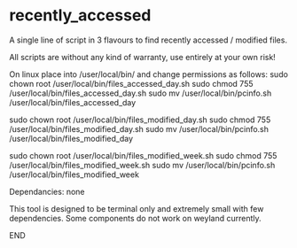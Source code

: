 # recently_accessed

A single line of script in 3 flavours to find recently accessed / modified files.

All scripts are without any kind of warranty, use entirely at your own risk!

On linux place into /user/local/bin/ and change permissions as follows: 
sudo chown root /user/local/bin/files_accessed_day.sh 
sudo chmod 755 /user/local/bin/files_accessed_day.sh 
sudo mv /user/local/bin/pcinfo.sh /user/local/bin/files_accessed_day

sudo chown root /user/local/bin/files_modified_day.sh 
sudo chmod 755 /user/local/bin/files_modified_day.sh 
sudo mv /user/local/bin/pcinfo.sh /user/local/bin/files_modified_day

sudo chown root /user/local/bin/files_modified_week.sh 
sudo chmod 755 /user/local/bin/files_modified_week.sh 
sudo mv /user/local/bin/pcinfo.sh /user/local/bin/files_modified_week

Dependancies: none

This tool is designed to be terminal only and extremely small with few dependencies. Some components do not work on weyland currently.

END
